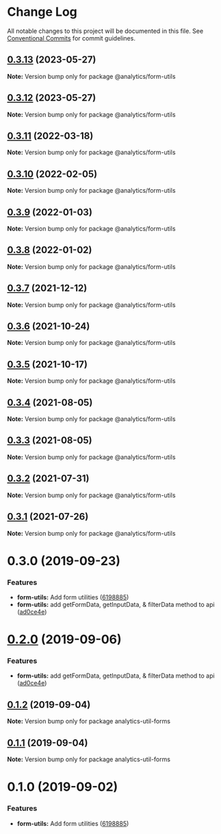 # Change Log

All notable changes to this project will be documented in this file.
See [Conventional Commits](https://conventionalcommits.org) for commit guidelines.

## [0.3.13](https://github.com/DavidWells/analytics/tree/master/packages/analytics-util-form/compare/@analytics/form-utils@0.3.12...@analytics/form-utils@0.3.13) (2023-05-27)

**Note:** Version bump only for package @analytics/form-utils





## [0.3.12](https://github.com/DavidWells/analytics/tree/master/packages/analytics-util-form/compare/@analytics/form-utils@0.3.11...@analytics/form-utils@0.3.12) (2023-05-27)

**Note:** Version bump only for package @analytics/form-utils





## [0.3.11](https://github.com/DavidWells/analytics/tree/master/packages/analytics-util-form/compare/@analytics/form-utils@0.3.10...@analytics/form-utils@0.3.11) (2022-03-18)

**Note:** Version bump only for package @analytics/form-utils





## [0.3.10](https://github.com/DavidWells/analytics/tree/master/packages/analytics-util-form/compare/@analytics/form-utils@0.3.9...@analytics/form-utils@0.3.10) (2022-02-05)

**Note:** Version bump only for package @analytics/form-utils





## [0.3.9](https://github.com/DavidWells/analytics/tree/master/packages/analytics-util-form/compare/@analytics/form-utils@0.3.8...@analytics/form-utils@0.3.9) (2022-01-03)

**Note:** Version bump only for package @analytics/form-utils





## [0.3.8](https://github.com/DavidWells/analytics/tree/master/packages/analytics-util-form/compare/@analytics/form-utils@0.3.7...@analytics/form-utils@0.3.8) (2022-01-02)

**Note:** Version bump only for package @analytics/form-utils





## [0.3.7](https://github.com/DavidWells/analytics/tree/master/packages/analytics-util-form/compare/@analytics/form-utils@0.3.6...@analytics/form-utils@0.3.7) (2021-12-12)

**Note:** Version bump only for package @analytics/form-utils





## [0.3.6](https://github.com/DavidWells/analytics/tree/master/packages/analytics-util-form/compare/@analytics/form-utils@0.3.5...@analytics/form-utils@0.3.6) (2021-10-24)

**Note:** Version bump only for package @analytics/form-utils





## [0.3.5](https://github.com/DavidWells/analytics/tree/master/packages/analytics-util-form/compare/@analytics/form-utils@0.3.4...@analytics/form-utils@0.3.5) (2021-10-17)

**Note:** Version bump only for package @analytics/form-utils





## [0.3.4](https://github.com/DavidWells/analytics/tree/master/packages/analytics-util-form/compare/@analytics/form-utils@0.3.3...@analytics/form-utils@0.3.4) (2021-08-05)

**Note:** Version bump only for package @analytics/form-utils





## [0.3.3](https://github.com/DavidWells/analytics/tree/master/packages/analytics-util-form/compare/@analytics/form-utils@0.3.2...@analytics/form-utils@0.3.3) (2021-08-05)

**Note:** Version bump only for package @analytics/form-utils





## [0.3.2](https://github.com/DavidWells/analytics/tree/master/packages/analytics-util-form/compare/@analytics/form-utils@0.3.1...@analytics/form-utils@0.3.2) (2021-07-31)

**Note:** Version bump only for package @analytics/form-utils





## [0.3.1](https://github.com/DavidWells/analytics/tree/master/packages/analytics-util-form/compare/@analytics/form-utils@0.3.0...@analytics/form-utils@0.3.1) (2021-07-26)

**Note:** Version bump only for package @analytics/form-utils





# 0.3.0 (2019-09-23)


### Features

* **form-utils:** Add form utilities ([6198885](https://github.com/DavidWells/analytics/commit/6198885))
* **form-utils:** add getFormData, getInputData, & filterData method to api ([ad0ce4e](https://github.com/DavidWells/analytics/commit/ad0ce4e))





# [0.2.0](https://github.com/DavidWells/analytics/compare/analytics-util-forms@0.1.2...analytics-util-forms@0.2.0) (2019-09-06)


### Features

* **form-utils:** add getFormData, getInputData, & filterData method to api ([ad0ce4e](https://github.com/DavidWells/analytics/commit/ad0ce4e))





## [0.1.2](https://github.com/DavidWells/analytics/compare/analytics-util-forms@0.1.1...analytics-util-forms@0.1.2) (2019-09-04)

**Note:** Version bump only for package analytics-util-forms





## [0.1.1](https://github.com/DavidWells/analytics/compare/analytics-util-forms@0.1.0...analytics-util-forms@0.1.1) (2019-09-04)

**Note:** Version bump only for package analytics-util-forms





# 0.1.0 (2019-09-02)


### Features

* **form-utils:** Add form utilities ([6198885](https://github.com/DavidWells/analytics/commit/6198885))
